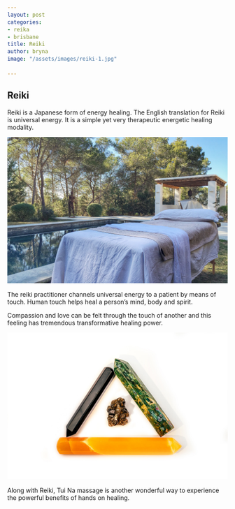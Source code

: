 ```yaml
---
layout: post
categories:
- reika
- brisbane
title: Reiki
author: bryna
image: "/assets/images/reiki-1.jpg"

---
```

## Reiki

Reiki is a Japanese form of energy healing. The English translation for Reiki is universal energy. It is a simple yet very therapeutic energetic healing modality. 

![](/assets/images/reiki-2.jpg)

The reiki practitioner channels universal energy to a patient by means of touch. Human touch helps heal a person’s mind, body and spirit. 

Compassion and love can be felt through the touch of another and this feeling has tremendous transformative healing power. 

![](/assets/images/reiki-3.jpg)

Along with Reiki, Tui Na massage is another wonderful way to experience the powerful benefits of hands on healing.